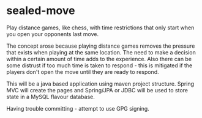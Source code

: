 # sealed-move
Play distance games, like chess, with time restrictions that only start when you open your opponents last move.

The concept arose because playing distance games removes the pressure that exists when playing at the same location. The need to make a decision within a certain amount of time adds to the experience. Also there can be some distrust if too much time is taken to respond - this is mitigated if the players don't open the move until they are ready to respond.

This will be a java based application using maven project structure. Spring MVC will create the pages and Spring/JPA or JDBC will be used to store state in a MySQL flavour database. 

Having trouble committing - attempt to use GPG signing.
